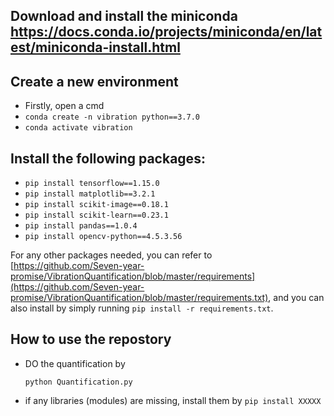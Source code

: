## Download and install the miniconda https://docs.conda.io/projects/miniconda/en/latest/miniconda-install.html
## Create a new environment

- Firstly, open a cmd
- `conda create -n vibration python==3.7.0`
- `conda activate vibration`
  
## Install the following packages:

- `pip install tensorflow==1.15.0`
- `pip install matplotlib==3.2.1`
- `pip install scikit-image==0.18.1`
- `pip install scikit-learn==0.23.1`
- `pip install pandas==1.0.4`
- `pip install opencv-python==4.5.3.56`

For any other packages needed, you can refer to [https://github.com/Seven-year-promise/VibrationQuantification/blob/master/requirements](https://github.com/Seven-year-promise/VibrationQuantification/blob/master/requirements.txt), and you can also install by simply running
`pip install -r requirements.txt`.

## How to use the repostory

- DO the quantification by

    `python Quantification.py`
    
- if any libraries (modules) are missing, install them by `pip install XXXXX`
